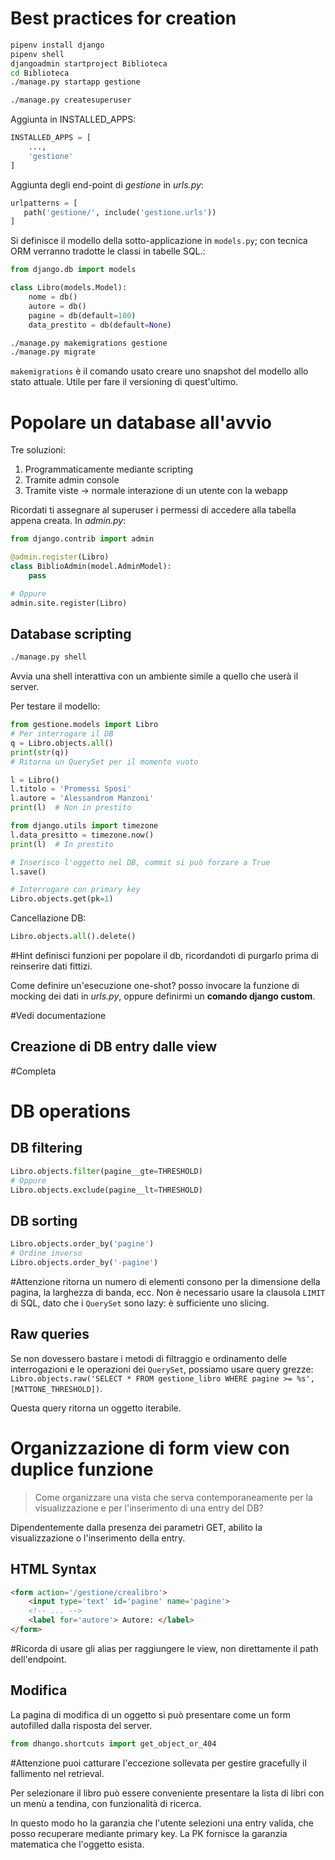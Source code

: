# Best practices for creation
```bash
pipenv install django
pipenv shell
djangoadmin startproject Biblioteca
cd Biblioteca
./manage.py startapp gestione

./manage.py createsuperuser
```

Aggiunta in INSTALLED_APPS:
```Python
INSTALLED_APPS = [
	...,
	'gestione'
]
```


Aggiunta degli end-point di *gestione* in *urls.py*:
```Python
urlpatterns = [
   path('gestione/', include('gestione.urls'))
]
```

Si definisce il modello della sotto-applicazione in `models.py`; con tecnica ORM verranno tradotte le classi in tabelle SQL.:
```python
from django.db import models

class Libro(models.Model):
	nome = db()
	autore = db()
	pagine = db(default=100)
	data_prestito = db(default=None)
```

```bash
./manage.py makemigrations gestione
./manage.py migrate
```

`makemigrations` è il comando usato creare uno snapshot del modello allo stato attuale. Utile per fare il versioning di quest'ultimo.

# Popolare un database all'avvio
Tre soluzioni:
1. Programmaticamente mediante scripting
2. Tramite admin console
3. Tramite viste -> normale interazione di un utente con la webapp

Ricordati ti assegnare al superuser i permessi di accedere alla tabella appena creata.
In *admin.py*:
```python
from django.contrib import admin

@admin.register(Libro)
class BiblioAdmin(model.AdminModel):
	pass

# Oppure
admin.site.register(Libro)
```
## Database scripting
```bash
./manage.py shell
```

Avvia una shell interattiva con un ambiente simile a quello che userà il server.

Per testare il modello:
```python
from gestione.models import Libro
# Per interrogare il DB
q = Libro.objects.all()
print(str(q))
# Ritorna un QuerySet per il momento vuoto

l = Libro()
l.titolo = 'Promessi Sposi'
l.autore = 'Alessandrom Manzoni'
print(l)  # Non in prestito

from django.utils import timezone
l.data_presitto = timezone.now()
print(l)  # In prestito

# Inserisco l'oggetto nel DB, commit si può forzare a True
l.save()

# Interrogare con primary key
Libro.objects.get(pk=1)
```

Cancellazione DB:
```python
Libro.objects.all().delete()
```

#Hint definisci funzioni per popolare il db, ricordandoti di purgarlo prima di reinserire dati fittizi.

Come definire un'esecuzione one-shot? posso invocare la funzione di mocking dei dati in *urls.py*, oppure definirmi un **comando django custom**.

#Vedi documentazione

## Creazione di DB entry dalle view
#Completa

# DB operations
## DB filtering
```Python
Libro.objects.filter(pagine__gte=THRESHOLD)
# Oppure
Libro.objects.exclude(pagine__lt=THRESHOLD)
```
## DB sorting
```Python
Libro.objects.order_by('pagine')
# Ordine inverso
Libro.objects.order_by('-pagine')
```

#Attenzione ritorna un numero di elementi consono per la dimensione della pagina, la larghezza di banda, ecc. Non è necessario usare la clausola `LIMIT` di SQL, dato che i `QuerySet` sono lazy: è sufficiente uno slicing.

## Raw queries
Se non dovessero bastare i metodi di filtraggio e ordinamento delle interrogazioni e le operazioni dei `QuerySet`, possiamo usare query grezze: `Libro.objects.raw('SELECT * FROM gestione_libro WHERE pagine >= %s', [MATTONE_THRESHOLD])`.

Questa query ritorna un oggetto iterabile.

# Organizzazione di form view con duplice funzione
>Come organizzare una vista che serva contemporaneamente per la visualizzazione e per l'inserimento di una entry del DB?

Dipendentemente dalla presenza dei parametri GET, abilito la visualizzazione o l'inserimento della entry.

## HTML Syntax
```html
<form action='/gestione/crealibro'>
	<input type='text' id='pagine' name='pagine'>
	<!-- ... -->
	<label for='autore'> Autore: </label>
</form>
```

#Ricorda di usare gli alias per raggiungere le view, non direttamente il path dell'endpoint.

## Modifica
La pagina di modifica di un oggetto si può presentare come un form autofilled dalla risposta del server.

```python
from dhango.shortcuts import get_object_or_404
```

#Attenzione puoi catturare l'eccezione sollevata per gestire gracefully il fallimento nel retrieval.

Per selezionare il libro può essere conveniente presentare la lista di libri con un menù a tendina, con funzionalità di ricerca.

In questo modo ho la garanzia che l'utente selezioni una entry valida, che posso recuperare mediante primary key. La PK fornisce la garanzia matematica che l'oggetto esista.